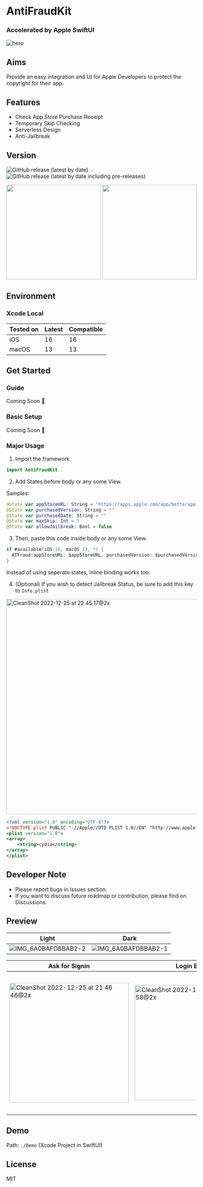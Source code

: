# AntiFraudKit
### Accelerated by Apple SwiftUI

![hero](https://user-images.githubusercontent.com/54872601/209469175-22a5fa36-caa7-4bd3-9c30-a16deb2d7a5b.png)

## Aims
Provide an easy integration and UI for Apple Developers to protect the copyright for their app.

## Features
- Check App Store Purchase Receipt
- Temporary Skip Checking
- Serverless Design
- Anti-Jailbreak

## Version
![GitHub release (latest by date)](https://img.shields.io/github/v/release/1998code/AntiFraudKit-for-Swift?color=g&label=STABLE&style=for-the-badge)
![GitHub release (latest by date including pre-releases)](https://img.shields.io/github/v/release/1998code/AntiFraudKit-for-Swift?color=green&include_prereleases&label=BETA&style=for-the-badge)

<img width="250px" src="https://user-images.githubusercontent.com/54872601/209471726-7440ae6d-05b7-44f6-a4a8-606ed96909b1.png" /> <img width="250px" src="https://user-images.githubusercontent.com/54872601/173193069-2eb486b0-1347-4448-ac2b-235b8f2f1bb0.png" />

## Environment
### Xcode Local
Tested on | Latest | Compatible
--------- | ------ | ----------
iOS       | 16     | 16
macOS     | 13     | 13

## Get Started
### Guide
Coming Soon 🤗

### Basic Setup
Coming Soon 🤗

### Major Usage
1. Import the framework
```swift
import AntiFraudKit
```

2. Add States before body or any some View.

Samples:
```swift
@State var appStoreURL: String = "https://apps.apple.com/app/betterappicons/id1532627187"   // Suggest user to download via App Store
@State var purchasedVersion: String = ""                                                    // Return Purchased Version
@State var purchasedDate: String = ""                                                       // Return Purchased Date
@State var maxSkip: Int = 3                                                                 // Set Max Skip Times in case your user may not be able to verify at that moment
@State var allowJailbreak: Bool = false                                                     // Prevent user to tweak your app/game in a JB environment
```

3. Then, paste this code inside body or any some View.
```swift
if #available(iOS 16, macOS 13, *) {
  ATFraud(appStoreURL: $appStoreURL, purchasedVersion: $purchasedVersion, purchasedDate: $purchasedDate, maxSkip: $maxSkip, allowJailbreak: $allowJailbreak)
}
```
Instead of using seperate states, inline binding works too.

4. (Optional) If you wish to detect Jailbreak Status, be sure to add this key to ```Info.plist```
<img width="569" alt="CleanShot 2022-12-25 at 22 45 17@2x" src="https://user-images.githubusercontent.com/54872601/209472464-0c100c59-a78d-4319-aae5-4440c6747ff6.png">

```xml
<?xml version="1.0" encoding="UTF-8"?>
<!DOCTYPE plist PUBLIC "-//Apple//DTD PLIST 1.0//EN" "http://www.apple.com/DTDs/PropertyList-1.0.dtd">
<plist version="1.0">
<array>
	<string>cydia</string>
</array>
</plist>
```

## Developer Note
- Please report bugs in Issues section.
- If you want to discuss future roadmap or contribution, please find on Discussions.

## Preview
Light | Dark
------------- | ------------
![IMG_6A0BAFDBBAB2-2](https://user-images.githubusercontent.com/54872601/209469243-618b2135-447f-422e-b676-db7b5c2e6276.jpeg) | ![IMG_6A0BAFDBBAB2-1](https://user-images.githubusercontent.com/54872601/209469241-45522b8e-5dc5-4903-8080-9261f00f56dc.jpeg)

Ask for Signin | Login Error | Skip Alert on macOS
------------- | ------------ | -------------------
<img width="316" alt="CleanShot 2022-12-25 at 21 46 46@2x" src="https://user-images.githubusercontent.com/54872601/209470374-f9f51fe3-21ab-4041-80af-522e76d78283.png"> | <img width="304" alt="CleanShot 2022-12-25 at 21 46 58@2x" src="https://user-images.githubusercontent.com/54872601/209470384-16038742-d7f1-485d-bf31-891fcac51cc8.png"> | <img width="372" alt="CleanShot 2022-12-25 at 22 11 39@2x" src="https://user-images.githubusercontent.com/54872601/209471284-6be2b53a-b4fe-4fe8-9618-ac9222c514a4.png">

## Demo
Path: `./Demo` (Xcode Project in SwiftUI)

## License
MIT
